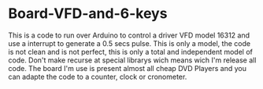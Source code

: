 # Board-VFD-and-6-keys
This is a code to run over Arduino to control a driver VFD model 16312 and use a interrupt to generate a 0.5 secs pulse.
This is only a model, the code is not clean and is not perfect, this is only a total and independent model of code.
Don't make recurse at special librarys wich means wich I'm release all code.
The board I'm use is present almost all cheap DVD Players and you can adapte the code to a counter, clock or cronometer.
